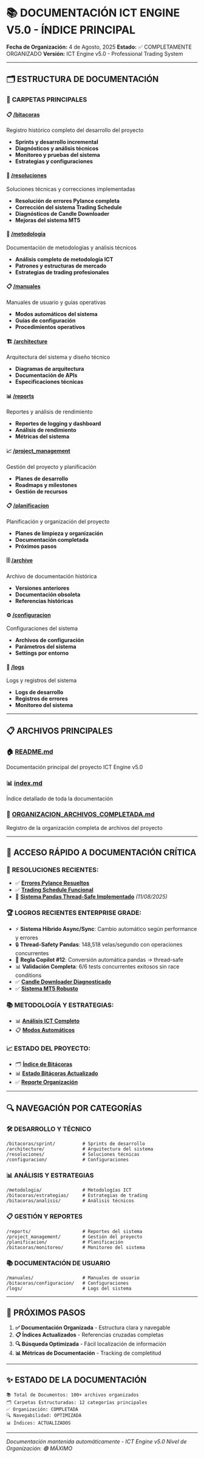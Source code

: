 # 📚 DOCUMENTACIÓN ICT ENGINE V5.0 - ÍNDICE PRINCIPAL

**Fecha de Organización:** 4 de Agosto, 2025
**Estado:** ✅ COMPLETAMENTE ORGANIZADO
**Versión:** ICT Engine v5.0 - Professional Trading System

---

## 🗂️ ESTRUCTURA DE DOCUMENTACIÓN

### 📁 **CARPETAS PRINCIPALES**

#### 📋 **[/bitacoras](./bitacoras/README.md)**
Registro histórico completo del desarrollo del proyecto
- **Sprints y desarrollo incremental**
- **Diagnósticos y análisis técnicos**
- **Monitoreo y pruebas del sistema**
- **Estrategias y configuraciones**

#### 🔧 **[/resoluciones](./resoluciones/README.md)**
Soluciones técnicas y correcciones implementadas
- **Resolución de errores Pylance completa**
- **Corrección del sistema Trading Schedule**
- **Diagnósticos de Candle Downloader**
- **Mejoras del sistema MT5**

#### 📖 **[/metodologia](./metodologia/README.md)**
Documentación de metodologías y análisis técnicos
- **Análisis completo de metodología ICT**
- **Patrones y estructuras de mercado**
- **Estrategias de trading profesionales**

#### 📋 **[/manuales](./manuales/README.md)**
Manuales de usuario y guías operativas
- **Modos automáticos del sistema**
- **Guías de configuración**
- **Procedimientos operativos**

#### 🏗️ **[/architecture](./architecture/README.md)**
Arquitectura del sistema y diseño técnico
- **Diagramas de arquitectura**
- **Documentación de APIs**
- **Especificaciones técnicas**

#### 📊 **[/reports](./reports/README.md)**
Reportes y análisis de rendimiento
- **Reportes de logging y dashboard**
- **Análisis de rendimiento**
- **Métricas del sistema**

#### 📈 **[/project_management](./project_management/README.md)**
Gestión del proyecto y planificación
- **Planes de desarrollo**
- **Roadmaps y milestones**
- **Gestión de recursos**

#### 📋 **[/planificacion](./planificacion/README.md)**
Planificación y organización del proyecto
- **Planes de limpieza y organización**
- **Documentación completada**
- **Próximos pasos**

#### 🗄️ **[/archive](./archive/README.md)**
Archivo de documentación histórica
- **Versiones anteriores**
- **Documentación obsoleta**
- **Referencias históricas**

#### ⚙️ **[/configuracion](./configuracion/README.md)**
Configuraciones del sistema
- **Archivos de configuración**
- **Parámetros del sistema**
- **Settings por entorno**

#### 📝 **[/logs](./logs/README.md)**
Logs y registros del sistema
- **Logs de desarrollo**
- **Registros de errores**
- **Monitoreo del sistema**

---

## 📋 **ARCHIVOS PRINCIPALES**

### 🏠 **[README.md](./README.md)**
Documentación principal del proyecto ICT Engine v5.0

### 📊 **[index.md](./index.md)**
Índice detallado de toda la documentación

### 📁 **[ORGANIZACION_ARCHIVOS_COMPLETADA.md](./ORGANIZACION_ARCHIVOS_COMPLETADA.md)**
Registro de la organización completa de archivos del proyecto

---

## 🎯 **ACCESO RÁPIDO A DOCUMENTACIÓN CRÍTICA**

### 🚀 **RESOLUCIONES RECIENTES:**
- ✅ **[Errores Pylance Resueltos](./resoluciones/RESOLUCION_ERRORES_PYLANCE_COMPLETA.md)**
- ✅ **[Trading Schedule Funcional](./resoluciones/RESOLUCION_TRADING_SCHEDULE_COMPLETA.md)**
- 🐼 **[Sistema Pandas Thread-Safe Implementado](../ict-engine-v6.0-enterprise-sic/03-DOCUMENTATION/reports/REPORTE_IMPLEMENTACION_PANDAS_THREAD_SAFE_20250811.md)** *(11/08/2025)*

### 🏆 **LOGROS RECIENTES ENTERPRISE GRADE:**
- ⚡ **Sistema Híbrido Async/Sync**: Cambio automático según performance y errores
- 🔒 **Thread-Safety Pandas**: 148,518 velas/segundo con operaciones concurrentes
- 🤖 **Regla Copilot #12**: Conversión automática pandas → thread-safe
- 📊 **Validación Completa**: 6/6 tests concurrentes exitosos sin race conditions
- ✅ **[Candle Downloader Diagnosticado](./resoluciones/RESOLUCION_DIAGNOSTICO_CANDLE_DOWNLOADER.md)**
- ✅ **[Sistema MT5 Robusto](./resoluciones/RESUMEN_FINAL_SISTEMA_MT5_ROBUSTO.md)**

### 📚 **METODOLOGÍA Y ESTRATEGIAS:**
- 📊 **[Análisis ICT Completo](./metodologia/ICT_METHODOLOGY_COMPLETE_ANALYSIS.md)**
- 📋 **[Modos Automáticos](./manuales/README_MODOS_AUTOMATICOS.md)**

### 📈 **ESTADO DEL PROYECTO:**
- 🗂️ **[Índice de Bitácoras](./bitacoras/INDICE_BITACORAS.md)**
- 📊 **[Estado Bitácoras Actualizado](./bitacoras/ESTADO_BITACORAS_ACTUALIZADO_03_AGO_2025.md)**
- ✅ **[Reporte Organización](./bitacoras/REPORTE_ORGANIZACION_COMPLETA.md)**

---

## 🔍 **NAVEGACIÓN POR CATEGORÍAS**

### 🛠️ **DESARROLLO Y TÉCNICO**
```
/bitacoras/sprint/          # Sprints de desarrollo
/architecture/              # Arquitectura del sistema
/resoluciones/              # Soluciones técnicas
/configuracion/             # Configuraciones
```

### 📊 **ANÁLISIS Y ESTRATEGIAS**
```
/metodologia/               # Metodologías ICT
/bitacoras/estrategias/     # Estrategias de trading
/bitacoras/analisis/        # Análisis técnicos
```

### 📋 **GESTIÓN Y REPORTES**
```
/reports/                   # Reportes del sistema
/project_management/        # Gestión del proyecto
/planificacion/             # Planificación
/bitacoras/monitoreo/       # Monitoreo del sistema
```

### 📚 **DOCUMENTACIÓN DE USUARIO**
```
/manuales/                  # Manuales de usuario
/bitacoras/configuracion/   # Configuraciones
/logs/                      # Logs del sistema
```

---

## 🎯 **PRÓXIMOS PASOS**

1. **✅ Documentación Organizada** - Estructura clara y navegable
2. **📋 Índices Actualizados** - Referencias cruzadas completas
3. **🔍 Búsqueda Optimizada** - Fácil localización de información
4. **📊 Métricas de Documentación** - Tracking de completitud

---

## ✨ **ESTADO DE LA DOCUMENTACIÓN**

```
📚 Total de Documentos: 100+ archivos organizados
🗂️ Carpetas Estructuradas: 12 categorías principales
✅ Organización: COMPLETADA
🔍 Navegabilidad: OPTIMIZADA
📊 Índices: ACTUALIZADOS
```

---

*Documentación mantenida automáticamente - ICT Engine v5.0*
*Nivel de Organización: 🟢 MÁXIMO*
